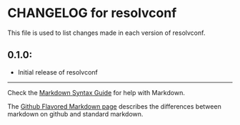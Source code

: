 # CHANGELOG for resolvconf

This file is used to list changes made in each version of resolvconf.

## 0.1.0:

* Initial release of resolvconf

- - -
Check the [Markdown Syntax Guide](http://daringfireball.net/projects/markdown/syntax) for help with Markdown.

The [Github Flavored Markdown page](http://github.github.com/github-flavored-markdown/) describes the differences between markdown on github and standard markdown.
